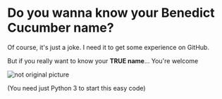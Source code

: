 # Do you wanna know your Benedict Cucumber name?

Of course, it's just a joke. I need it to get some experience on GitHub. 

But if you really want to know your **TRUE name**... You're welcome

![not original picture](https://user-images.githubusercontent.com/44286080/80120254-633f4900-8593-11ea-93da-b22c18728a2c.jpg "So now u can do this with Python")

(You need just Python 3 to start this easy code)
